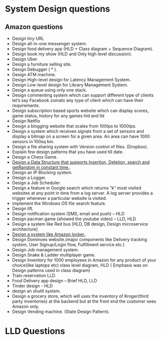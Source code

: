 # System Design questions
## Amazon questions
- Design tiny URL
- Design all-in-one messenger system.
- Design food delivery app (HLD + Class diagram + Sequence Diagram).
- Design book my show (HLD and Only high level discussion).
- Design Uber.
- Design a furniture selling site.
- Design Debugger ( * ).
- Design ATM machine.
- Design High-level design for Latency Management System.
- Design Low-level design for Library Management System.
- Design a queue using only one stack.
- Design commenting system which can support different type of clients let’s say Facebook zomato any type of client which can have their requirements.
- Design subscription based sports website which can display scores, game status, history for any games hld and lld
- Design Netflix
- Design  a blogging website that scales from 100tps to 1000tps.
- Design a system which receives signals from a set of sensors and display a bitmap on a screen for a given area. An area can have 1000 sensors in 100sq km. 
- Design a file sharing system with Version control of files. (Dropbox).
- Explain few design patterns that you have used till date.
- Design a Chess Game. 
- [Design a Data Structure that supports Insertion, Deletion, search and getRandom in constant time.](https://www.geeksforgeeks.org/design-a-data-structure-that-supports-insert-delete-search-and-getrandom-in-constant-time/).
- Design an IP Blocking system.
- Design a Logger.
- Design a Job Scheduler.
- Design a feature in Google search which returns “k” most visited websites at any point in time from a log server. A log server provides a trigger whenever a     particular website is visited.
- implement the Windows OS file search feature.
- Design lift.
- Design notification system (SMS, email and push) – HLD
- Design pacman game (showed the youtube video) – LLD, HLD
- Design a system like Red bus [HLD, DB design, Design microservice architecture]
- [Design a system like Amazon locker.](https://leetcode.com/discuss/interview-question/233869/Design-Amazon-Locker-system).
- Design Dominoes website.(major components like Delivery tracking system, User Signup/Login flow, Fulfillment service etc.)
- Design Job management system.
- Design Snake & Ladder multiplayer game.
- Design Inventory for 1000 employees in Amazon for any product of your choice(like laptops etc)
  class level diagram, HLD ( Emphasis was on Design patterns used in class diagram) 
- Train reservation LLD.
- Food Delivery app design – Brief HLD, LLD
- Tinder design - HLD
- design an shuttl system.
- Design a grocery store, which will uses the inventory of Kroger(third party inventories) at the backend but at the front end the customer sees Amazon only.
- Design Vending machine. (State Design Pattern).  





# LLD Questions
